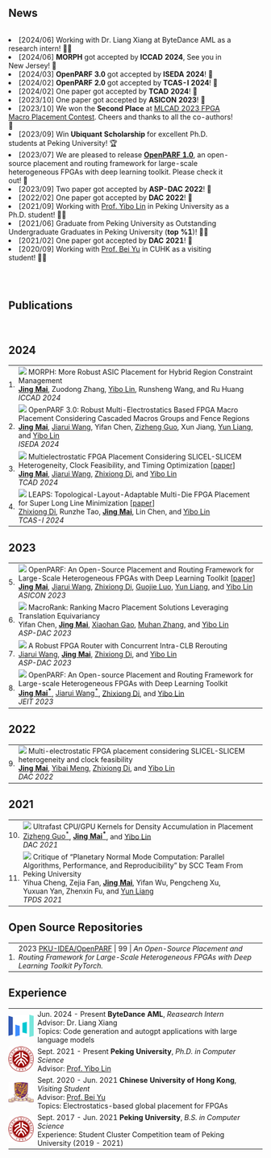 ## <i class="fa fa-chevron-right"></i> News
<table style="width:90%;border:0px;border-spacing:0px;border-collapse:separate;margin-right:auto;"><tbody>
<td style="padding:0px;width:100%;vertical-align:middle">
<p>
<li>[2024/06] Working with Dr. Liang Xiang at ByteDance AML as a research intern! 🧑‍💻 </li>
<li>[2024/06] <b>MORPH</b> got accepted by <b>ICCAD 2024</b>, See you in New Jersey! 🎉 </li>
<li>[2024/03] <b>OpenPARF 3.0</b> got accepted by <b>ISEDA 2024</b>! 🎉 </li>
<li>[2024/02] <b>OpenPARF 2.0</b> got accepted by <b>TCAS-I 2024</b>! 🎉 </li>
<li>[2024/02] One paper got accepted by <b>TCAD 2024</b>! 🎉 </li>
<li>[2023/10] One paper got accepted by <b>ASICON 2023</b>! 🎉 </li>
<li>[2023/10] We won the <b>Second Place</b> at <a href="https://ieeexplore.ieee.org/document/10299868">MLCAD 2023 FPGA Macro Placement Contest</a>. Cheers and thanks to all the co-authors! 🚀 </li>
<li>[2023/09] Win <b>Ubiquant Scholarship</b> for excellent Ph.D. students at Peking University! 🏆 </li>
<li>[2023/07] We are pleased to release <b><a href="https://github.com/PKU-IDEA/OpenPARF">OpenPARF 1.0</a></b>, an open-source placement and routing framework for large-scale heterogeneous FPGAs with deep learning toolkit. Please check it out! 🤗 </li>
<li>[2023/09] Two paper got accepted by <b>ASP-DAC 2022</b>! 🎉 </li>
<li>[2022/02] One paper got accepted by <b>DAC 2022</b>! 🎉 </li>
<li>[2021/09] Working with <a href="https://yibolin.com">Prof. Yibo Lin</a> in Peking University as a Ph.D. student! 🧑‍💻 </li>
<li>[2021/06] Graduate from Peking University as Outstanding Undergraduate Graduates in Peking University (<b>top %1</b>)! 🧑‍🎓 </li>
<li>[2021/02] One paper got accepted by <b>DAC 2021</b>! 🎉 </li>
<li>[2020/09] Working with <a href="https://www.cse.cuhk.edu.hk/~byu/">Prof. Bei Yu</a> in CUHK as a visiting student! 🧑‍💻 </li>
</p>
</td>
</tbody>
</table>
<br>


## <i class="fa fa-chevron-right"></i> Publications

<!-- [<a href="https://scholar.google.com/citations?user=nx0qXD8AAAAJ">Google Scholar</a>: 0k+ citations and an h-index of 4] <br> -->
<!-- Selected publications I am a primary author on are <span style='background-color: #ffffd0'>highlighted.</span> -->

<br>

<h2>2024</h2>
<table class="table table-hover">

<tr id="tr-PLACE_ICCAD2024_Mai" >
<td align='right' style='padding-left:0;padding-right:0;'>
1.
</td>
<td>
<img src="images/publications/PLACE_ICCAD2024_Mai.png" onerror="this.style.display='none'" class="publicationImg" />
MORPH: More Robust ASIC Placement for Hybrid Region Constraint Management <br>
<strong><a href='https://magic3007.github.io' target='_blank'>Jing&nbsp;Mai</a></strong>, Zuodong&nbsp;Zhang, <a href='https://yibolin.com' target='_blank'>Yibo&nbsp;Lin</a>, Runsheng&nbsp;Wang, and Ru&nbsp;Huang<br>
<em>ICCAD 2024</em>  <br>

</td>
</tr>


<tr id="tr-PLACE_ISEDA2024_Mai" >
<td align='right' style='padding-left:0;padding-right:0;'>
2.
</td>
<td>
<img src="images/publications/PLACE_ISEDA2024_Mai.png" onerror="this.style.display='none'" class="publicationImg" />
OpenPARF 3.0: Robust Multi-Electrostatics Based FPGA Macro Placement Considering Cascaded Macros Groups and Fence Regions <br>
<strong><a href='https://magic3007.github.io' target='_blank'>Jing&nbsp;Mai</a></strong>, <a href='https://tomjerry213.github.io' target='_blank'>Jiarui&nbsp;Wang</a>, Yifan&nbsp;Chen, <a href='https://guozz.cn' target='_blank'>Zizheng&nbsp;Guo</a>, Xun&nbsp;Jiang, <a href='https://ericlyun.github.io' target='_blank'>Yun&nbsp;Liang</a>, and <a href='https://yibolin.com' target='_blank'>Yibo&nbsp;Lin</a><br>
<em>ISEDA 2024</em>  <br>

</td>
</tr>


<tr id="tr-PLACE_TCAD2024_Mai" >
<td align='right' style='padding-left:0;padding-right:0;'>
3.
</td>
<td>
<a href='https://doi.org/10.1109/TCAD.2023.3313101' target='_blank'><img src="images/publications/PLACE_TCAD2024_Mai.png" onerror="this.style.display='none'" class="publicationImg" /></a> 
Multielectrostatic FPGA Placement Considering SLICEL-SLICEM Heterogeneity, Clock Feasibility, and Timing Optimization [<a href='https://doi.org/10.1109/TCAD.2023.3313101' target='_blank'>paper</a>] <br>
<strong><a href='https://magic3007.github.io' target='_blank'>Jing&nbsp;Mai</a></strong>, <a href='https://tomjerry213.github.io' target='_blank'>Jiarui&nbsp;Wang</a>, <a href='http://www.dizhixiong.cn' target='_blank'>Zhixiong&nbsp;Di</a>, and <a href='https://yibolin.com' target='_blank'>Yibo&nbsp;Lin</a><br>
<em>TCAD 2024</em>  <br>

</td>
</tr>


<tr id="tr-PLACE_TCASI2024_Di" >
<td align='right' style='padding-left:0;padding-right:0;'>
4.
</td>
<td>
<a href='https://doi.org/10.1109/TCSI.2023.3340554' target='_blank'><img src="images/publications/PLACE_TCASI2024_Di.png" onerror="this.style.display='none'" class="publicationImg" /></a> 
LEAPS: Topological-Layout-Adaptable Multi-Die FPGA Placement for Super Long Line Minimization [<a href='https://doi.org/10.1109/TCSI.2023.3340554' target='_blank'>paper</a>] <br>
<a href='http://www.dizhixiong.cn' target='_blank'>Zhixiong&nbsp;Di</a>, Runzhe&nbsp;Tao, <strong><a href='https://magic3007.github.io' target='_blank'>Jing&nbsp;Mai</a></strong>, Lin&nbsp;Chen, and <a href='https://yibolin.com' target='_blank'>Yibo&nbsp;Lin</a><br>
<em>TCAS-I 2024</em>  <br>

</td>
</tr>

</table>
<h2>2023</h2>
<table class="table table-hover">

<tr id="tr-PLACE_ASICON2023_Mai" >
<td align='right' style='padding-left:0;padding-right:0;'>
5.
</td>
<td>
<a href='https://doi.org/10.1109/ASICON58565.2023.10396248' target='_blank'><img src="images/publications/PLACE_ASICON2023_Mai.png" onerror="this.style.display='none'" class="publicationImg" /></a> 
OpenPARF: An Open-Source Placement and Routing Framework for Large-Scale Heterogeneous FPGAs with Deep Learning Toolkit [<a href='https://doi.org/10.1109/ASICON58565.2023.10396248' target='_blank'>paper</a>] <br>
<strong><a href='https://magic3007.github.io' target='_blank'>Jing&nbsp;Mai</a></strong>, <a href='https://tomjerry213.github.io' target='_blank'>Jiarui&nbsp;Wang</a>, <a href='http://www.dizhixiong.cn' target='_blank'>Zhixiong&nbsp;Di</a>, <a href='http://ceca.pku.edu.cn/en/people_/faculty_/guojie_luo/' target='_blank'>Guojie&nbsp;Luo</a>, <a href='https://ericlyun.github.io' target='_blank'>Yun&nbsp;Liang</a>, and <a href='https://yibolin.com' target='_blank'>Yibo&nbsp;Lin</a><br>
<em>ASICON 2023</em>  <br>

</td>
</tr>


<tr id="tr-PLACE_ASPDAC2023_Chen" >
<td align='right' style='padding-left:0;padding-right:0;'>
6.
</td>
<td>
<img src="images/publications/PLACE_ASPDAC2023_Chen.png" onerror="this.style.display='none'" class="publicationImg" />
MacroRank: Ranking Macro Placement Solutions Leveraging Translation Equivariancy <br>
Yifan&nbsp;Chen, <strong><a href='https://magic3007.github.io' target='_blank'>Jing&nbsp;Mai</a></strong>, <a href='https://gaoxiaohan.com' target='_blank'>Xiaohan&nbsp;Gao</a>, <a href='https://muhanzhang.github.io' target='_blank'>Muhan&nbsp;Zhang</a>, and <a href='https://yibolin.com' target='_blank'>Yibo&nbsp;Lin</a><br>
<em>ASP-DAC 2023</em>  <br>

</td>
</tr>


<tr id="tr-ROUTE_ASPDAC2023_Wang" >
<td align='right' style='padding-left:0;padding-right:0;'>
7.
</td>
<td>
<img src="images/publications/ROUTE_ASPDAC2023_Wang.png" onerror="this.style.display='none'" class="publicationImg" />
A Robust FPGA Router with Concurrent Intra-CLB Rerouting <br>
<a href='https://tomjerry213.github.io' target='_blank'>Jiarui&nbsp;Wang</a>, <strong><a href='https://magic3007.github.io' target='_blank'>Jing&nbsp;Mai</a></strong>, <a href='http://www.dizhixiong.cn' target='_blank'>Zhixiong&nbsp;Di</a>, and <a href='https://yibolin.com' target='_blank'>Yibo&nbsp;Lin</a><br>
<em>ASP-DAC 2023</em>  <br>

</td>
</tr>


<tr id="tr-PLACE_JEIT2023_Mai" >
<td align='right' style='padding-left:0;padding-right:0;'>
8.
</td>
<td>
<img src="images/publications/PLACE_JEIT2023_Mai.png" onerror="this.style.display='none'" class="publicationImg" />
OpenPARF: An Open-source Placement and Routing Framework for Large-scale Heterogeneous FPGAs with Deep Learning Toolkit <br>
<strong><a href='https://magic3007.github.io' target='_blank'>Jing&nbsp;Mai<sup>*</sup></a></strong>, <a href='https://tomjerry213.github.io' target='_blank'>Jiarui&nbsp;Wang<sup>*</sup></a>, <a href='http://www.dizhixiong.cn' target='_blank'>Zhixiong&nbsp;Di</a>, and <a href='https://yibolin.com' target='_blank'>Yibo&nbsp;Lin</a><br>
<em>JEIT 2023</em>  <br>

</td>
</tr>

</table>
<h2>2022</h2>
<table class="table table-hover">

<tr id="tr-PLACE_DAC2022_Mai" >
<td align='right' style='padding-left:0;padding-right:0;'>
9.
</td>
<td>
<img src="images/publications/PLACE_DAC2022_Mai.png" onerror="this.style.display='none'" class="publicationImg" />
Multi-electrostatic FPGA placement considering SLICEL-SLICEM heterogeneity and clock feasibility <br>
<strong><a href='https://magic3007.github.io' target='_blank'>Jing&nbsp;Mai</a></strong>, <a href='https://www.mengyibai.com' target='_blank'>Yibai&nbsp;Meng</a>, <a href='http://www.dizhixiong.cn' target='_blank'>Zhixiong&nbsp;Di</a>, and <a href='https://yibolin.com' target='_blank'>Yibo&nbsp;Lin</a><br>
<em>DAC 2022</em>  <br>

</td>
</tr>

</table>
<h2>2021</h2>
<table class="table table-hover">

<tr id="tr-FDM_DAC2021_GuoJing" >
<td align='right' style='padding-left:0;padding-right:0;'>
10.
</td>
<td>
<img src="images/publications/FDM_DAC2021_GuoJing.png" onerror="this.style.display='none'" class="publicationImg" />
Ultrafast CPU/GPU Kernels for Density Accumulation in Placement <br>
<a href='https://guozz.cn' target='_blank'>Zizheng&nbsp;Guo<sup>*</sup></a>, <strong><a href='https://magic3007.github.io' target='_blank'>Jing&nbsp;Mai<sup>*</sup></a></strong>, and <a href='https://yibolin.com' target='_blank'>Yibo&nbsp;Lin</a><br>
<em>DAC 2021</em>  <br>

</td>
</tr>


<tr id="tr-HPC_TPDS2021_Cheng" >
<td align='right' style='padding-left:0;padding-right:0;'>
11.
</td>
<td>
<img src="images/publications/HPC_TPDS2021_Cheng.png" onerror="this.style.display='none'" class="publicationImg" />
Critique of “Planetary Normal Mode Computation: Parallel Algorithms, Performance, and Reproducibility” by SCC Team From Peking University <br>
Yihua&nbsp;Cheng, Zejia&nbsp;Fan, <strong><a href='https://magic3007.github.io' target='_blank'>Jing&nbsp;Mai</a></strong>, Yifan&nbsp;Wu, Pengcheng&nbsp;Xu, Yuxuan&nbsp;Yan, Zhenxin&nbsp;Fu, and <a href='https://ericlyun.github.io' target='_blank'>Yun&nbsp;Liang</a><br>
<em>TPDS 2021</em>  <br>

</td>
</tr>

</table>


## <i class="fa fa-chevron-right"></i> Open Source Repositories
<!-- 0k+ GitHub stars across all repositories. -->

<table class="table table-hover">
<tr>
  <td align='right' style='padding-right:0;padding-left:0;'>1.</td>
  <td>
    <span class='cvdate'>2023</span>
    <a href="https://github.com/PKU-IDEA/OpenPARF">PKU-IDEA/OpenPARF</a> |
    <i class="fa fas fa-star"></i> 99 |
    <em>An Open-Source Placement and Routing Framework for Large-Scale Heterogeneous FPGAs with Deep Learning Toolkit PyTorch.</em>
    <!--  -->
    <!--     PKU-IDEA/OpenPARF  -->
    <!--  -->
  </td>
</tr>
</table>


## <i class="fa fa-chevron-right"></i> Experience

<table class="table table-hover">
  <tr>
    <td style="padding-left:0px;padding-right:0px;width:10%;vertical-align:middle">
      <img src="images/logo/bytedance-seeklogo.svg" width="80" style="border: none;">
    </td>
    <td style="width:100%; vertical-align:middle">
      <span class='cvdate'>Jun. 2024&nbsp;-&nbsp;Present</span>
      <strong>ByteDance AML</strong>, <em>Reasearch Intern</em>
        <!-- <br> <span style="color:gray;">Advisor: Dr. Liang Xiang</span> -->
        <br> Advisor: Dr. Liang Xiang
        <!-- <br> <span style="color:gray;">Topics: Code generation and autogpt applications with large language models</span> -->
        <br> Topics: Code generation and autogpt applications with large language models
    </td>
  </tr>
 <!-- old scheme -->
  <!-- <tr>
    <td>
      <span class='cvdate'>Jun. 2024&nbsp;-&nbsp;Present</span>
      <strong>Reasearch Intern</strong>, <em>ByteDance AML</em>
      <br>
        <p style='margin-top:-1em;margin-bottom:0em' markdown='1'>
        <br> Advisor: Dr. Liang Xiang
        <br> Topics: Code generation and autogpt applications with large language models
        </p>
    </td>
  </tr> -->
  <tr>
    <td style="padding-left:0px;padding-right:0px;width:10%;vertical-align:middle">
      <img src="images/logo/pku_logo.svg.png" width="80" style="border: none;">
    </td>
    <td style="width:100%; vertical-align:middle">
      <span class='cvdate'>Sept. 2021&nbsp;-&nbsp;Present</span>
      <strong>Peking University</strong>, <em>Ph.D. in Computer Science</em>
        <!-- <br> <span style="color:gray;">Advisor: <a href="https://yibolin.com" target="_blank">Prof. Yibo Lin</a></span> -->
        <br> Advisor: <a href="https://yibolin.com" target="_blank">Prof. Yibo Lin</a>
    </td>
  </tr>
 <!-- old scheme -->
  <!-- <tr>
    <td>
      <span class='cvdate'>Sept. 2021&nbsp;-&nbsp;Present</span>
      <strong>Ph.D. in Computer Science</strong>, <em>Peking University</em>
      <br>
        <p style='margin-top:-1em;margin-bottom:0em' markdown='1'>
        <br> Advisor: <a href="https://yibolin.com" target="_blank">Prof. Yibo Lin</a>
        </p>
    </td>
  </tr> -->
  <tr>
    <td style="padding-left:0px;padding-right:0px;width:10%;vertical-align:middle">
      <img src="images/logo/cuhk_logo.svg.png" width="80" style="border: none;">
    </td>
    <td style="width:100%; vertical-align:middle">
      <span class='cvdate'>Sept. 2020&nbsp;-&nbsp;Jun. 2021</span>
      <strong>Chinese University of Hong Kong</strong>, <em>Visiting Student</em>
        <!-- <br> <span style="color:gray;">Advisor: <a href="https://www.cse.cuhk.edu.hk/~byu/" target="_blank">Prof. Bei Yu</a></span> -->
        <br> Advisor: <a href="https://www.cse.cuhk.edu.hk/~byu/" target="_blank">Prof. Bei Yu</a>
        <!-- <br> <span style="color:gray;">Topics: Electrostatics-based global placement for FPGAs</span> -->
        <br> Topics: Electrostatics-based global placement for FPGAs
    </td>
  </tr>
 <!-- old scheme -->
  <!-- <tr>
    <td>
      <span class='cvdate'>Sept. 2020&nbsp;-&nbsp;Jun. 2021</span>
      <strong>Visiting Student</strong>, <em>Chinese University of Hong Kong</em>
      <br>
        <p style='margin-top:-1em;margin-bottom:0em' markdown='1'>
        <br> Advisor: <a href="https://www.cse.cuhk.edu.hk/~byu/" target="_blank">Prof. Bei Yu</a>
        <br> Topics: Electrostatics-based global placement for FPGAs
        </p>
    </td>
  </tr> -->
  <tr>
    <td style="padding-left:0px;padding-right:0px;width:10%;vertical-align:middle">
      <img src="images/logo/pku_logo.svg.png" width="80" style="border: none;">
    </td>
    <td style="width:100%; vertical-align:middle">
      <span class='cvdate'>Sept. 2017&nbsp;-&nbsp;Jun. 2021</span>
      <strong>Peking University</strong>, <em>B.S. in Computer Science</em>
        <!-- <br> <span style="color:gray;">Experience: Student Cluster Competition team of Peking University (2019&nbsp;-&nbsp;2021)</span> -->
        <br> Experience: Student Cluster Competition team of Peking University (2019&nbsp;-&nbsp;2021)
    </td>
  </tr>
 <!-- old scheme -->
  <!-- <tr>
    <td>
      <span class='cvdate'>Sept. 2017&nbsp;-&nbsp;Jun. 2021</span>
      <strong>B.S. in Computer Science</strong>, <em>Peking University</em>
      <br>
        <p style='margin-top:-1em;margin-bottom:0em' markdown='1'>
        <br> Experience: Student Cluster Competition team of Peking University (2019&nbsp;-&nbsp;2021)
        </p>
    </td>
  </tr> -->
</table>
